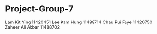 # Project-Group-7
Lam Kit Ying 11420451 Lee Kam Hung 11488714 Chau Pui Faye 11420750 Zaheer Ali Akbar 11488702
